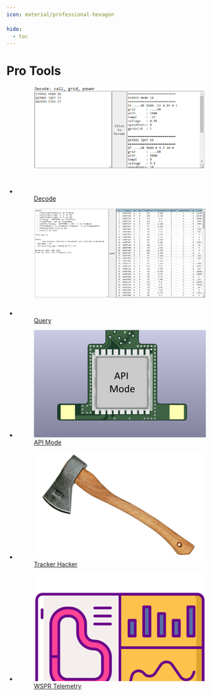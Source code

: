 ```yaml
---
icon: material/professional-hexagon

hide:
  - toc
---
```


# Pro Tools


<div class="grid cards" markdown>

- <a class="card" href="./decode/">
    <figure markdown="span">
        <img src="./decode/decode.png" style="height: 250px; width: 400px; object-fit: contain; object-position: top;">
        <figcaption>Decode</figcaption>
    </figure>
  </a>

- <a class="card" href="./query/">
    <figure markdown="span">
        <img src="./query/query.png" style="height: 250px; width: 400px; object-fit: contain; object-position: top;">
        <figcaption>Query</figcaption>
    </figure>
  </a>

- <a class="card" href="./apimode/">
    <figure markdown="span">
        <img src="./apimode/apimode.png" style="height: 250px; width: 400px; object-fit: cover; object-position: top;">
        <figcaption>API Mode</figcaption>
    </figure>
  </a>

- <a class="card" href="./trackerhacker/">
    <figure markdown="span">
        <img src="./trackerhacker/trackerhacker.png" style="height: 250px; width: 400px; object-fit: cover; object-position: left;">
        <figcaption>Tracker Hacker</figcaption>
    </figure>
  </a>

- <a class="card" href="./telemetry/">
    <figure markdown="span">
        <img src="./telemetry/card.png" style="height: 250px; width: 400px; object-fit: cover; object-position: top;">
        <figcaption>WSPR Telemetry</figcaption>
    </figure>
  </a>

</div>

